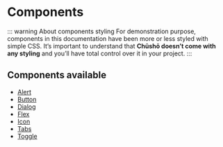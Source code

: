 # Components

::: warning About components styling
For demonstration purpose, components in this documentation have been more or less styled with simple CSS. It’s important to understand that **Chūshō doesn’t come with any styling** and you’ll have total control over it in your project.
:::

## Components available

- [Alert](alert.html)
- [Button](button.html)
- [Dialog](dialog.html)
- [Flex](flex.html)
- [Icon](icon.html)
- [Tabs](tabs.html)
- [Toggle](toggle.html)
